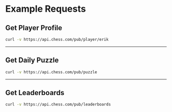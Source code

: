 # Example Requests

## Get Player Profile
```bash
curl -v https://api.chess.com/pub/player/erik
```

---

## Get Daily Puzzle
```bash
curl -v https://api.chess.com/pub/puzzle
```

---

## Get Leaderboards
```bash
curl -v https://api.chess.com/pub/leaderboards
```
